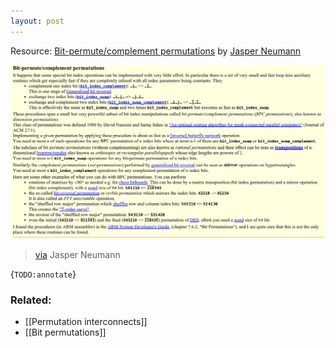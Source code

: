 ```yaml
---
layout: post
---
```

Resource: [Bit-permute/complement permutations](http://programming.sirrida.de/bit_perm.html#bpc_permutation) by [Jasper Neumann](http://programming.sirrida.de/)

![](https://github.com/lmmx/shots/blob/master/2016/Aug/dimension-permutations.png?raw=true)

> [via](http://programming.sirrida.de/bit_perm.html#bpc_permutation) Jasper Neumann

{`TODO:annotate`}

### Related:

- [[Permutation interconnects]]
- [[Bit permutations]]